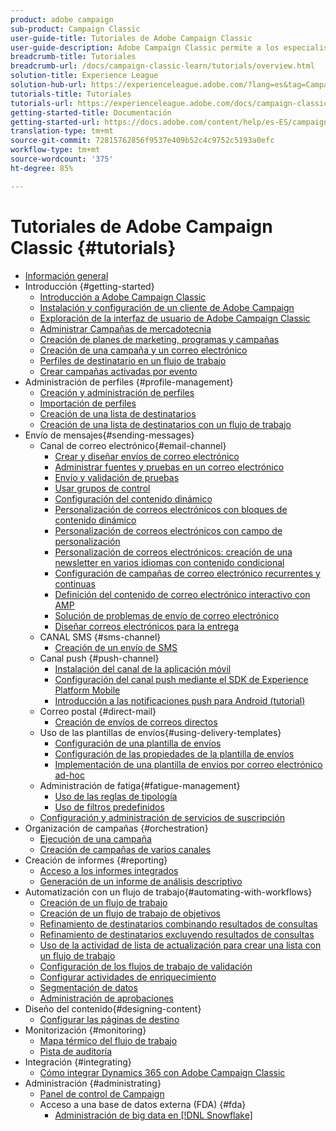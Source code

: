 ```yaml
---
product: adobe campaign
sub-product: Campaign Classic
user-guide-title: Tutoriales de Adobe Campaign Classic
user-guide-description: Adobe Campaign Classic permite a los especialistas en marketing diseñar experiencias de clientes de varios canales y proporciona un entorno para la organización de campañas visuales, la administración de interacciones en tiempo real y la ejecución en varios canales.
breadcrumb-title: Tutoriales
breadcrumb-url: /docs/campaign-classic-learn/tutorials/overview.html
solution-title: Experience League
solution-hub-url: https://experienceleague.adobe.com/?lang=es&tag=Campaign+Classic#recommended/solutions/campaign
tutorials-title: Tutoriales
tutorials-url: https://experienceleague.adobe.com/docs/campaign-classic-learn/tutorials/overview.html?lang=es
getting-started-title: Documentación
getting-started-url: https://docs.adobe.com/content/help/es-ES/campaign-classic/using/getting-started/starting-with-adobe-campaign/about-adobe-campaign-classic.html
translation-type: tm+mt
source-git-commit: 72815762856f9537e409b52c4c9752c5193a0efc
workflow-type: tm+mt
source-wordcount: '375'
ht-degree: 85%

---
```



# Tutoriales de Adobe Campaign Classic {#tutorials}

+ [Información general](/help/overview.md)
+ Introducción {#getting-started}
   + [Introducción a Adobe Campaign Classic](/help/getting-started/introduction-to-adobe-campaign-classic.md)
   + [Instalación y configuración de un cliente de Adobe Campaign](/help/getting-started/install-and-setup-the-adobe-campaign-client.md)
   + [Exploración de la interfaz de usuario de Adobe Campaign Classic](/help/getting-started/exploring-the-adobe-campaign-classic-user-interface.md)
   + [Administrar Campañas de mercadotecnia](/help/getting-started/managing-marketing-campaigns.md)
   + [Creación de planes de marketing, programas y campañas](/help/getting-started/creating-a-marketing-plan-programs-and-campaigns.md)
   + [Creación de una campaña y un correo electrónico](/help/getting-started/creating-a-campaign-and-an-email.md)
   + [Perfiles de destinatario en un flujo de trabajo](/help/getting-started/targeting-profiles-in-a-workflow.md)
   + [Crear campañas activadas por evento](/help/getting-started/create-event-triggered-campaigns.md)
+ Administración de perfiles {#profile-management}
   + [Creación y administración de perfiles](/help/profile-management/create-and-manage-profiles.md)
   + [Importación de perfiles](/help/data-management/importing-profiles.md)
   + [Creación de una lista de destinatarios](/help/profile-management/creating-a-list-of-recipients.md)
   + [Creación de una lista de destinatarios con un flujo de trabajo](/help/profile-management/creating-a-list-of-recipients-with-a-workflow.md)
+ Envío de mensajes{#sending-messages}
   + Canal de correo electrónico{#email-channel}
      + [Crear y diseñar envíos de correo electrónico](/help/sending-messages/email-channel/create-and-design-email-deliveries.md)
      + [Administrar fuentes y pruebas en un correo electrónico](/help/sending-messages/email-channel/managing-seed-and-proofs.md)
      + [Envío y validación de pruebas](/help/sending-messages/email-channel/send-and-validate-proofs.md)
      + [Usar grupos de control](/help/sending-messages/email-channel/use-control-groups.md)
      + [Configuración del contenido dinámico](/help/sending-messages/email-channel/configuring-dynamic-content.md)
      + [Personalización de correos electrónicos con bloques de contenido dinámico](/help/sending-messages/email-channel/personalization-with-dynamic-content-blocks.md)
      + [Personalización de correos electrónicos con campo de personalización](/help/sending-messages/email-channel/personalizing-emails-using-personalization-fields.md)
      + [Personalización de correos electrónicos: creación de una newsletter en varios idiomas con contenido condicional](/help/sending-messages/email-channel/personalizing-emails-create-a-multi-lingual-newsletter-using-conditional-content.md)
      + [Configuración de campañas de correo electrónico recurrentes y continuas](/help/sending-messages/recurring-deliveries.md)
      + [Definición del contenido de correo electrónico interactivo con AMP](/help/sending-messages/email-channel/defining-interactive-email-content-with-amp.md)
      + [Solución de problemas de envío de correo electrónico](/help/sending-messages/email-channel/troubleshooting-email-delivery-issues.md)
      + [Diseñar correos electrónicos para la entrega](/help/sending-messages/email-channel/design-emails-for-deliverability.md)
   + CANAL SMS {#sms-channel}
      + [Creación de un envío de SMS](/help/sending-messages/mobile-channel/create-a-sms-delivery.md)
   + Canal push {#push-channel}
      + [Instalación del canal de la aplicación móvil](/help/sending-messages/mobile-channel/installing-the-mobile-app-channel.md)
      + [Configuración del canal push mediante el SDK de Experience Platform Mobile](/help/sending-messages/mobile-channel/configure-push-using-aep-mobile-sdk.md)
      + [Introducción a las notificaciones push para Android (tutorial)](https://experienceleague.adobe.com/docs/campaign-classic-learn/getting-started-with-push-notifications-for-android/introduction.html?lang=es)
   + Correo postal {#direct-mail}
      + [Creación de envíos de correos directos](/help/sending-messages/direct-mail/creating-direct-mail-deliveries.md)
   + Uso de las plantillas de envíos{#using-delivery-templates}
      + [Configuración de una plantilla de envíos](/help/sending-messages/using-delivery-templates/configuring-a-delivery-template.md)
      + [Configuración de las propiedades de la plantilla de envíos](/help/sending-messages/using-delivery-templates/setting-delivery-template-properties.md)
      + [Implementación de una plantilla de envíos por correo electrónico ad-hoc](/help/sending-messages/using-delivery-templates/deploying-ad-hoc-email-delivery-template.md)
   + Administración de fatiga{#fatigue-management}
      + [Uso de las reglas de tipología](/help/sending-messages/fatigue-management/typology-rules-for-fatigue-management.md)
      + [Uso de filtros predefinidos](/help/sending-messages/fatigue-management/fatigue-management-using-filters.md)
   + [Configuración y administración de servicios de suscripción](/help/sending-messages/configuring-and-managing-subscription-services.md)
+ Organización de campañas {#orchestration}
   + [Ejecución de una campaña](/help/orchestrating-campaigns/executing-a-campaign.md)
   + [Creación de campañas de varios canales](/help/orchestrating-campaigns/multi-channel-campaigns.md)
+ Creación de informes {#reporting}
   + [Acceso a los informes integrados](/help/reporting/accessing-built-in-reports.md)
   + [Generación de un informe de análisis descriptivo](/help/reporting/generating-a-descriptive-analysis-report.md)
+ Automatización con un flujo de trabajo{#automating-with-workflows}
   + [Creación de un flujo de trabajo](/help/automating-with-workflows/creating-a-workflow.md)
   + [Creación de un flujo de trabajo de objetivos](/help/automating-with-workflows/creating-a-targeting-workflow.md)
   + [Refinamiento de destinatarios combinando resultados de consultas](/help/automating-with-workflows/refining-targets-by-combining-query-results.md)
   + [Refinamiento de destinatarios excluyendo resultados de consultas](/help/automating-with-workflows/refining-targets-by-excluding-query-results.md)
   + [Uso de la actividad de lista de actualización para crear una lista con un flujo de trabajo](/help/automating-with-workflows/using-the-update-list-activity.md)
   + [Configuración de los flujos de trabajo de validación](/help/automating-with-workflows/validation-flow-configuration.md)
   + [Configurar actividades de enriquecimiento](/help/automating-with-workflows/enrichment-activity.md)
   + [Segmentación de datos](/help/data-management/data-segmentation.md)
   + [Administración de aprobaciones](/help/automating-with-workflows/managing-approvals.md)
+ Diseño del contenido{#designing-content}
   + [Configurar las páginas de destino](/help/designing-content/configure-landingpages.md)
+ Monitorización {#monitoring}
   + [Mapa térmico del flujo de trabajo](/help/monitoring-campaign-classic/workflow-heatmap.md)
   + [Pista de auditoría](/help/monitoring-campaign-classic/audit-trail.md)
+ Integración {#integrating}
   + [Cómo integrar Dynamics 365 con Adobe Campaign Classic](/help/integrations/dynamics365-integration.md)
+ Administración {#administrating}
   + [Panel de control de Campaign](https://experienceleague.adobe.com/docs/campaign-classic-learn/control-panel/control-panel-overview.html?lang=es)
   + Acceso a una base de datos externa (FDA) {#fda}
      + [Administración de big data en [!DNL Snowflake]](/help/administrating/snowflake/big-data-segmentation-on-snowflake.md)